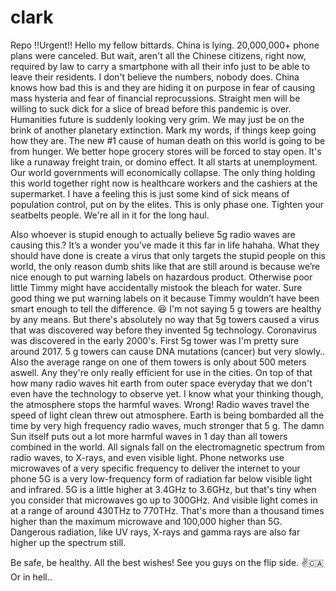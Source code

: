 # clark
Repo
!!Urgent!!
Hello my fellow bittards. China is lying. 20,000,000+ phone plans were canceled. But wait, aren't all the Chinese citizens, right now, 
required by law to carry a smartphone with all their info just to be able to leave their residents. I don't believe the numbers, nobody does. 
China knows how bad this is and they are hiding it on purpose in fear of causing mass hysteria and fear of financial reprocussions.
Straight men will be willing to suck dick for a slice of bread before this pandemic is over.
Humanities future is suddenly looking very grim. We may just be on the brink of another planetary extinction.
Mark my words, if things keep going how they are. The new #1 cause of human death on this world is going to be from hunger.
We better hope grocery stores will be forced to stay open. It's like a runaway freight train, or domino effect. 
It all starts at unemployment. Our world governments will economically collapse.
The only thing holding this world together right now is healthcare workers and the cashiers at the supermarket.
I have a feeling this is just some kind of sick means of population control, put on by the elites.
This is only phase one. Tighten your seatbelts people. We're all in it for the long haul.


Also whoever is stupid enough to actually believe 5g radio waves are causing this.? 
It’s a wonder you’ve made it this far in life hahaha. 
What they should have done is create a virus that only targets the stupid people on this world, 
the only reason dumb shits like that are still around is because we’re nice enough to put warning labels on hazardous product. 
Otherwise poor little Timmy might have accidentally mistook the bleach for water. 
Sure good thing we put warning labels on it because Timmy wouldn’t have been smart enough to tell the difference. 😆
I'm not saying 5 g towers are healthy by any means. But there's absolutely no way that 5g towers caused a virus that was discovered way before they invented 5g technology.
Coronavirus was discovered in the early 2000's. First 5g tower was I'm pretty sure around 2017. 
5 g towers can cause DNA mutations (cancer) but very slowly.. Also the average range on one of them towers is only about 500 meters aswell. 
Any they're only really efficient for use in the cities. On top of that how many radio waves hit earth from outer space everyday that we don't even have the technology to observe yet.
I know what your thinking though, the atmosphere stops the harmful waves. Wrong! Radio waves travel the speed of light clean threw out atmosphere. 
Earth is being bombarded all the time by very high frequency radio waves, much stronger that 5 g.
The damn Sun itself puts out a lot more harmful waves in 1 day than all towers combined in the world.
All signals fall on the electromagnetic spectrum from radio waves, to X-rays, and even visible light.
Phone networks use microwaves of a very specific frequency to deliver the internet to your phone
5G is a very low-frequency form of radiation far below visible light and infrared.
5G is a little higher at 3.4GHz to 3.6GHz, but that's tiny when you consider that microwaves go up to 300GHz.
And visible light comes in at a range of around 430THz to 770THz.
That's more than a thousand times higher than the maximum microwave and 100,000 higher than 5G.
Dangerous radiation, like UV rays, X-rays and gamma rays are also far higher up the spectrum still.

Be safe, be healthy. All the best wishes!
See you guys on the flip side. ✌️🇨🇦 
Or in hell.. 
